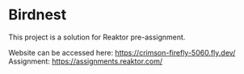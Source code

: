 # Birdnest

This project is a solution for Reaktor pre-assignment.

Website can be accessed here: https://crimson-firefly-5060.fly.dev/
Assignment: https://assignments.reaktor.com/

